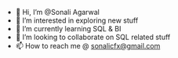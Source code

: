 - 👋 Hi, I’m @Sonali Agarwal
- 👀 I’m interested in exploring new stuff
- 🌱 I’m currently learning SQL & BI
- 💞️ I’m looking to collaborate on SQL related stuff
- 📫 How to reach me @ sonalicfx@gmail.com

<!---
Au-Agarwal/Au-Agarwal is a ✨ special ✨ repository because its `README.md` (this file) appears on your GitHub profile.
You can click the Preview link to take a look at your changes.
--->
